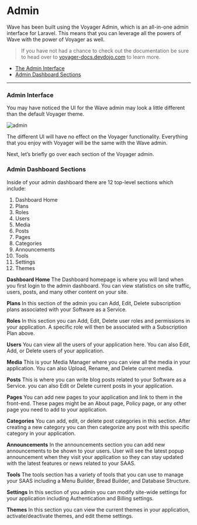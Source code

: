 # Admin

Wave has been built using the Voyager Admin, which is an all-in-one admin interface for Laravel. This means that you can leverage all the powers of Wave with the power of Voyager as well.

> If you have not had a chance to check out the documentation be sure to head over to <a href="https://voyager-docs.devdojo.com" target="_blank">voyager-docs.devdojo.com</a> to learn more.

- [The Admin Interface](#admin-interface)
- [Admin Dashboard Sections](#admin-dashboard-sections)

---

<a name="admin-interface"></a>
### Admin Interface

You may have noticed the UI for the Wave admin may look a little different than the default Voyager theme.

![admin](https://cdn.devdojo.com/images/april2021/admin.png)

The different UI will have no effect on the Voyager functionality. Everything that you enjoy with Voyager will be the same with the Wave admin.

Next, let’s briefly go over each section of the Voyager admin.

<a name="admin-dashboard-sections"></a>
### Admin Dashboard Sections

Inside of your admin dashboard there are 12 top-level sections which include:

1. Dashboard Home
2. Plans
3. Roles
4. Users
5. Media
6. Posts
7. Pages
8. Categories
9. Announcements
10. Tools
11. Settings
12. Themes

**Dashboard Home**
The Dashboard homepage is where you will land when you first login to the admin dashboard. You can view statistics on site traffic, users, posts, and many other content on your site.

**Plans**
In this section of the admin you can Add, Edit, Delete subscription plans associated with your Software as a Service.

**Roles**
In this section you can Add, Edit, Delete user roles and permissions in your application. A specific role will then be associated with a Subscription Plan above.

**Users**
You can view all the users of your application here. You can also Edit, Add, or Delete users of your application.

**Media**
This is your Media Manager where you can view all the media in your application. You can also Upload, Rename, and Delete current media.

**Posts**
This is where you can write blog posts related to your Software as a Service. you can also Edit or Delete current posts in your application.

**Pages**
You can add new pages to your application and link to them in the front-end. These pages might be an About page, Policy page, or any other page you need to add to your application.

**Categories**
You can add, edit, or delete post categories in this section. After creating a new category you can then categorize any post with this specific category in your application.

**Announcements**
In the announcements section you can add new announcements to be shown to your users. User will see the latest popup announcement when they visit your application so they can stay updated with the latest features or news related to your SAAS.

**Tools**
The tools section has a variety of tools that you can use to manage your SAAS including a Menu Builder, Bread Builder, and Database Structure.

**Settings**
In this section of you admin you can modify site-wide settings for your application including Authentication and Billing settings.

**Themes**
In this section you can view the current themes in your application, activate/deactivate themes, and edit theme settings.

